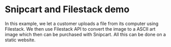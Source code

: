 # Snipcart and Filestack demo

In this example, we let a customer uploads a file from its computer using Filestack. We then use Filestack API to convert the image to a ASCII art image which then can be purchased with Snipcart. All this can be done on a static website.